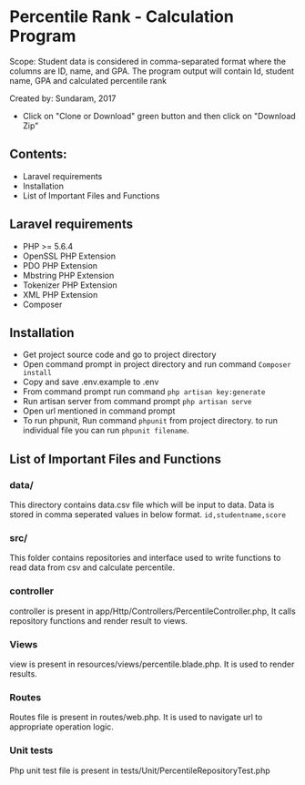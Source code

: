 # Percentile Rank - Calculation Program
Scope: Student data is considered in comma-separated format where 
the columns are ID, name, and GPA. The program output will contain 
Id, student name, GPA and calculated percentile rank
                                                                     
Created by: Sundaram, 2017 
- Click on "Clone or Download" green button and then click on "Download Zip"                                          

## Contents:
- Laravel requirements
- Installation
- List of Important Files and Functions
	
## Laravel requirements
- PHP >= 5.6.4
- OpenSSL PHP Extension
- PDO PHP Extension
- Mbstring PHP Extension
- Tokenizer PHP Extension
- XML PHP Extension
- Composer

## Installation
- Get project source code and go to project directory
- Open command prompt in project directory and run command `Composer install`
- Copy and save .env.example to .env
- From command prompt run command `php artisan key:generate`
- Run artisan server from command prompt `php artisan serve`
- Open url mentioned in command prompt
- To run phpunit, Run command `phpunit` from project directory.
  to run individual file you can run `phpunit filename`.

## List of Important Files and Functions

### data/
This directory contains data.csv file which will be input to data. Data is stored in comma seperated values in below format.
`id,studentname,score`

### src/
This folder contains repositories and interface used to write functions to read data from csv and calculate percentile.

### controller
controller is present in app/Http/Controllers/PercentileController.php, It calls repository functions and render result to views.

### Views
view is present in resources/views/percentile.blade.php. It is used to render results.

### Routes
Routes file is present in routes/web.php. It is used to navigate url to appropriate operation logic.

### Unit tests
Php unit test file is present in tests/Unit/PercentileRepositoryTest.php
